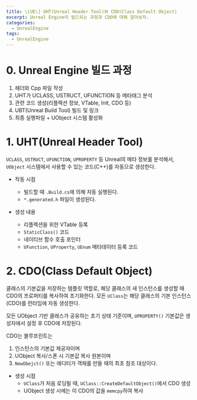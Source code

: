 ```yaml
---
title: \[UE\] UHT(Unreal Header Tool)와 CDO(Class Default Object)
excerpt: Unreal Engine이 빌드되는 과정과 CDO에 대해 알아보자.
categories:
  - UnrealEngine
tags:
  - UnrealEngine
---
```

# 0. Unreal Engine 빌드 과정

1. 헤더와 Cpp 파일 작성
2. UHT가 UCLASS, USTRUCT, UFUNCTION 등 메타태그 분석
3. 관련 코드 생성(리플렉션 정보, VTable, Init, CDO 등)
4. UBT(Unreal Build Tool) 빌드 및 링크
5. 최종 실행파일 + UObject 시스템 활성화

# 1. UHT(Unreal Header Tool)

`UCLASS`, `USTRUCT`, `UFUNCTION`, `UPROPERTY` 등 Unreal의 메타 정보를 분석해서, `UObject` 시스템에서 사용할 수 있는 코드(C++)를 자동으로 생성한다.

- 작동 시점
	- 빌드할 때 `.Build.cs`에 의해 자동 실행된다.
	- `*.generated.h` 파일이 생성된다.

- 생성 내용
	- 리플렉션을 위한 VTable 등록
	- `StaticClass()` 코드
	- 네이티브 함수 호출 포인터
	- `UFunction`, `UProperty`, `UEnum` 메타데이터 등록 코드

# 2. CDO(Class Default Object)

클래스의 기본값을 저장하는 템플릿 역할로, 해당 클래스의 새 인스턴스를 생성할 때 CDO의 프로퍼티를 복사하여 초기화한다. 모든 `UClass`는 해당 클래스의 기본 인스턴스(CDO)를 런타임에 자동 생성한다.

모든 UObject 기반 클래스가 공유하는 초기 상태 기준이며, `UPROPERTY()` 기본값은 생성자에서 설정 후 CDO에 저장된다.

CDO는 블루프린트는 
1. 인스턴스의 기본값 제공자이며
2. UObject 복사/스폰 시 기본값 복사 원본이며
3. `NewObejct()` 또는 에디터가 객체를 만들 때의 최초 참조 대상이다.

- 생성 시점
	- `UClass`가 처음 로딩될 때, `UClass::CreateDefaultObject()`에서 CDO 생성
	- UObject 생성 시에는 이 CDO의 값을 `memcpy`하여 복사







